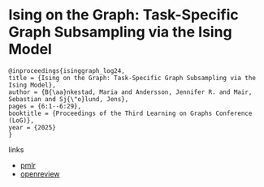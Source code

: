 # Ising on the Graph: Task-Specific Graph Subsampling via the Ising Model

```
@inproceedings{isinggraph_log24,
title = {Ising on the Graph: Task-Specific Graph Subsampling via the Ising Model},
author = {B{\aa}nkestad, Maria and Andersson, Jennifer R. and Mair, Sebastian and Sj{\"o}lund, Jens},
pages = {6:1--6:29},
booktitle = {Proceedings of the Third Learning on Graphs Conference (LoG)},
year = {2025}
}
```

links
- [pmlr](https://proceedings.mlr.press/v269/bankestad25a.html)
- [openreview](https://openreview.net/forum?id=HFRCBCHHz4)
